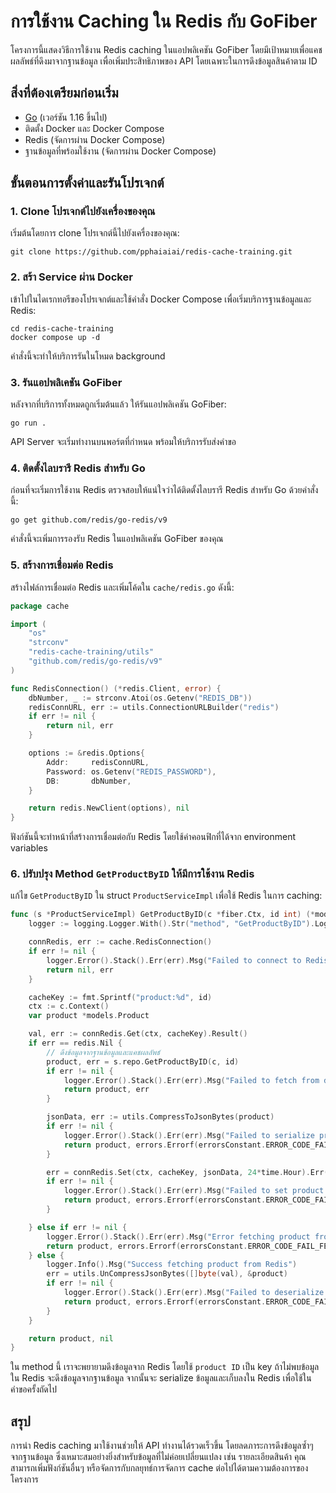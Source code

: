 
# การใช้งาน Caching ใน Redis กับ GoFiber

โครงการนี้แสดงวิธีการใช้งาน Redis caching ในแอปพลิเคชัน GoFiber โดยมีเป้าหมายเพื่อแคชผลลัพธ์ที่ดึงมาจากฐานข้อมูล เพื่อเพิ่มประสิทธิภาพของ API โดยเฉพาะในการดึงข้อมูลสินค้าตาม ID

## สิ่งที่ต้องเตรียมก่อนเริ่ม

- [Go](https://golang.org/doc/install) (เวอร์ชัน 1.16 ขึ้นไป)
- ติดตั้ง Docker และ Docker Compose
- Redis (จัดการผ่าน Docker Compose)
- ฐานข้อมูลที่พร้อมใช้งาน (จัดการผ่าน Docker Compose)

## ขั้นตอนการตั้งค่าและรันโปรเจกต์

### 1. Clone โปรเจกต์ไปยังเครื่องของคุณ

เริ่มต้นโดยการ clone โปรเจกต์นี้ไปยังเครื่องของคุณ:

```shell
git clone https://github.com/pphaiaiai/redis-cache-training.git
```

### 2. สร้า Service ผ่าน Docker

เข้าไปในไดเรกทอรีของโปรเจกต์และใช้คำสั่ง Docker Compose เพื่อเริ่มบริการฐานข้อมูลและ Redis:

```shell
cd redis-cache-training
docker compose up -d
```

คำสั่งนี้จะทำให้บริการรันในโหมด background

### 3. รันแอปพลิเคชัน GoFiber

หลังจากที่บริการทั้งหมดถูกเริ่มต้นแล้ว ให้รันแอปพลิเคชัน GoFiber:

```shell
go run .
```

API Server จะเริ่มทำงานบนพอร์ตที่กำหนด พร้อมให้บริการรับส่งคำขอ

### 4. ติดตั้งไลบรารี Redis สำหรับ Go

ก่อนที่จะเริ่มการใช้งาน Redis ตรวจสอบให้แน่ใจว่าได้ติดตั้งไลบรารี Redis สำหรับ Go ด้วยคำสั่งนี้:

```shell
go get github.com/redis/go-redis/v9
```

คำสั่งนี้จะเพิ่มการรองรับ Redis ในแอปพลิเคชัน GoFiber ของคุณ

### 5. สร้างการเชื่อมต่อ Redis

สร้างไฟล์การเชื่อมต่อ Redis และเพิ่มโค้ดใน `cache/redis.go` ดังนี้:

```go
package cache

import (
    "os"
    "strconv"
    "redis-cache-training/utils"
    "github.com/redis/go-redis/v9"
)

func RedisConnection() (*redis.Client, error) {
    dbNumber, _ := strconv.Atoi(os.Getenv("REDIS_DB"))
    redisConnURL, err := utils.ConnectionURLBuilder("redis")
    if err != nil {
        return nil, err
    }

    options := &redis.Options{
        Addr:     redisConnURL,
        Password: os.Getenv("REDIS_PASSWORD"),
        DB:       dbNumber,
    }

    return redis.NewClient(options), nil
}
```

ฟังก์ชันนี้จะทำหน้าที่สร้างการเชื่อมต่อกับ Redis โดยใช้ค่าคอนฟิกที่ได้จาก environment variables

### 6. ปรับปรุง Method `GetProductByID` ให้มีการใช้งาน Redis

แก้ไข `GetProductByID` ใน struct `ProductServiceImpl` เพื่อใช้ Redis ในการ caching:

```go
func (s *ProductServiceImpl) GetProductByID(c *fiber.Ctx, id int) (*models.Product, error) {
    logger := logging.Logger.With().Str("method", "GetProductByID").Logger()

    connRedis, err := cache.RedisConnection()
    if err != nil {
        logger.Error().Stack().Err(err).Msg("Failed to connect to Redis")
        return nil, err
    }

    cacheKey := fmt.Sprintf("product:%d", id)
    ctx := c.Context()
    var product *models.Product

    val, err := connRedis.Get(ctx, cacheKey).Result()
    if err == redis.Nil {
        // ดึงข้อมูลจากฐานข้อมูลและแคชผลลัพธ์
        product, err = s.repo.GetProductByID(c, id)
        if err != nil {
            logger.Error().Stack().Err(err).Msg("Failed to fetch from database")
            return product, err
        }

        jsonData, err := utils.CompressToJsonBytes(product)
        if err != nil {
            logger.Error().Stack().Err(err).Msg("Failed to serialize product to JSON")
            return product, errors.Errorf(errorsConstant.ERROR_CODE_FAIL_COMPRESS_JSON)
        }

        err = connRedis.Set(ctx, cacheKey, jsonData, 24*time.Hour).Err()
        if err != nil {
            logger.Error().Stack().Err(err).Msg("Failed to set product data in Redis")
            return product, errors.Errorf(errorsConstant.ERROR_CODE_FAIL_SET_DATA_REDIS)
        }

    } else if err != nil {
        logger.Error().Stack().Err(err).Msg("Error fetching product from Redis")
        return product, errors.Errorf(errorsConstant.ERROR_CODE_FAIL_FETCH_REDIS)
    } else {
        logger.Info().Msg("Success fetching product from Redis")
        err = utils.UnCompressJsonBytes([]byte(val), &product)
        if err != nil {
            logger.Error().Stack().Err(err).Msg("Failed to deserialize product from JSON")
            return product, errors.Errorf(errorsConstant.ERROR_CODE_FAIL_UNCOMPRESS_JSON)
        }
    }

    return product, nil
}
```

ใน method นี้ เราจะพยายามดึงข้อมูลจาก Redis โดยใช้ `product ID` เป็น key ถ้าไม่พบข้อมูลใน Redis จะดึงข้อมูลจากฐานข้อมูล จากนั้นจะ serialize ข้อมูลและเก็บลงใน Redis เพื่อใช้ในคำขอครั้งถัดไป

## สรุป

การนำ Redis caching มาใช้งานช่วยให้ API ทำงานได้รวดเร็วขึ้น โดยลดภาระการดึงข้อมูลซ้ำๆ จากฐานข้อมูล ซึ่งเหมาะสมอย่างยิ่งสำหรับข้อมูลที่ไม่ค่อยเปลี่ยนแปลง เช่น รายละเอียดสินค้า คุณสามารถเพิ่มฟังก์ชันอื่นๆ หรือจัดการกับกลยุทธ์การจัดการ cache ต่อไปได้ตามความต้องการของโครงการ
